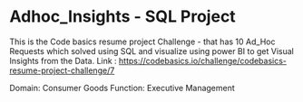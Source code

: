 # Adhoc_Insights - SQL Project

This is the Code basics resume project Challenge - that has 10 Ad_Hoc Requests which solved using SQL and visualize using power BI to get Visual Insights from the Data.
Link : https://codebasics.io/challenge/codebasics-resume-project-challenge/7

Domain: Consumer Goods
Function: Executive Management
